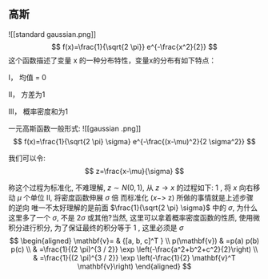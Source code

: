## 高斯
![[standard gaussian.png]]
$$
f(x)=\frac{1}{\sqrt{2 \pi}} e^{-\frac{x^2}{2}}
$$
这个函数描述了变量 x 的一种分布特性，变量x的分布有如下特点：

Ⅰ， 均值 = 0

Ⅱ， 方差为1

Ⅲ， 概率密度和为1

一元高斯函数一般形式:
![[gaussian .png]]
$$
f(x)=\frac{1}{\sqrt{2 \pi} \sigma} e^{-\frac{(x-\mu)^2}{2 \sigma^2}}
$$

我们可以令:
$$
z=\frac{x-\mu}{\sigma}
$$

称这个过程为标准化, 不难理解, $z \sim N(0,1)$, 从 $z \rightarrow x$ 的过程如下:
1 , 将 $x$ 向右移动 $\mu$ 个单位
II, 将密度函数伸展 $\sigma$ 倍
而标准化 $(x->$ z) 所做的事情就是上述步骤的逆向
唯一不太好理解的是前面 $\frac{1}{\sqrt{2 \pi} \sigma}$ 中的 $\sigma$, 为什么这里多了一个 $\sigma$, 不是 $2 \sigma$ 或其他?当然, 这里可以拿着概率密度函数的性质, 使用微积分进行积分, 为了保证最终的积分等于 1 , 这里必须是 $\sigma$
$$
\begin{aligned}
\mathbf{v}= & {[a, b, c]^T } \\
p(\mathbf{v}) & =p(a) p(b) p(c) \\
& =\frac{1}{(2 \pi)^{3 / 2}} \exp \left(-\frac{a^2+b^2+c^2}{2}\right) \\
& =\frac{1}{(2 \pi)^{3 / 2}} \exp \left(-\frac{1}{2} \mathbf{v}^T \mathbf{v}\right)
\end{aligned}
$$